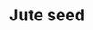 ---
layout: item
title: Jute seed
item-id: 5306
datatable: true
id: 5306
name: "Jute seed"
members: true
lowalch: 2
highalch: 3
examine: "A jute plant seed - plant in a hops patch."
monsters:
  - id: 6604
    name: "Mammoth"
    members: true
    combat_level: 80
    wiki_url: "https://oldschool.runescape.wiki/w/Mammoth"
    drops:
      - quantity: "4"
        rarity: 0.021875
        drop_requirements: null
---